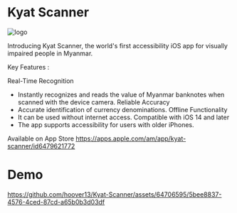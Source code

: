 # Kyat Scanner 
![logo](https://github.com/hoover13/Kyat-Scanner/assets/64706595/d3621a34-2b01-48b6-8c7b-5800fb0a80c8)


Introducing Kyat Scanner, the world's first accessibility iOS app for visually impaired people in Myanmar.


Key Features :

Real-Time Recognition
  - Instantly recognizes and reads the value of Myanmar banknotes when scanned with the device camera.
Reliable Accuracy
 - Accurate identification of currency denominations.
Offline Functionality
 - It can be used without internet access.
Compatible with iOS 14 and later
 - The app supports accessibility for users with older iPhones.

Available on App Store 
https://apps.apple.com/am/app/kyat-scanner/id6479621772

# Demo
https://github.com/hoover13/Kyat-Scanner/assets/64706595/5bee8837-4576-4ced-87cd-a65b0b3d03df
